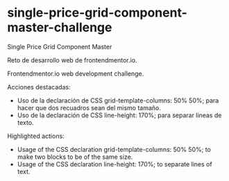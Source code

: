 # single-price-grid-component-master-challenge
Single Price Grid Component Master

Reto de desarrollo web de frontendmentor.io.

Frontendmentor.io web development challenge.

Acciones destacadas:

- Uso de la declaración de CSS grid-template-columns: 50% 50%; para hacer que dos recuadros sean del mismo tamaño.
- Uso de la declaración de CSS line-height: 170%; para separar líneas de texto.

Highlighted actions:

- Usage of the CSS declaration grid-template-columns: 50% 50%; to make two blocks to be of the same size.
- Usage of the CSS declaration line-height: 170%; to separate lines of text.
